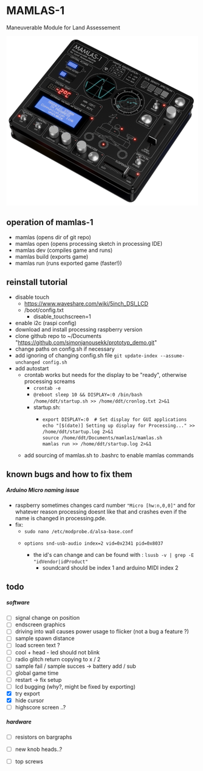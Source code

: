 # MAMLAS-1

Maneuverable Module for Land Assessement

![mamlas1 render](website/images/mamlas_render_iso.png?raw=true)


## operation of mamlas-1

- mamlas (opens dir of git repo)
- mamlas open (opens processing sketch in processing IDE)
- mamlas dev (compiles game and runs)
- mamlas build (exports game)
- mamlas run (runs exported game (faster!))

## reinstall tutorial

- disable touch
  - https://www.waveshare.com/wiki/5inch_DSI_LCD
  - /boot/config.txt
    - disable_touchscreen=1
- enable i2c (raspi config)
- download and install processing raspberry version
- clone github repo to ~/Documents "https://github.com/simonjanousekk/prototyp_demo.git"
- change paths on config.sh if necessary
- add ignoring of changing config.sh file `git update-index --assume-unchanged config.sh`
- add autostart
  - crontab works but needs for the display to be "ready", otherwise processing screams
    - `crontab -e`
    - `@reboot sleep 10 && DISPLAY=:0 /bin/bash /home/ddt/startup.sh >> /home/ddt/cronlog.txt 2>&1`
    - startup.sh:
      - ```#!/bin/bash
        export DISPLAY=:0  # Set display for GUI applications
        echo "[$(date)] Setting up display for Processing..." >> /home/ddt/startup.log 2>&1
        source /home/ddt/Documents/mamlas1/mamlas.sh
        mamlas run >> /home/ddt/startup.log 2>&1
        ```
  - add sourcing of mamlas.sh to .bashrc to enable mamlas commands

## known bugs and how to fix them

##### Arduino Micro naming issue

- raspberry sometimes changes card number `"Micro [hw:n,0,0]"` and for whatever reason processing doesnt like that and crashes even if the name is changed in processing.pde.
- fix:
  - `sudo nano /etc/modprobe.d/alsa-base.conf`
  - ```options snd-usb-audio index=1 vid=0x0d8c pid=0x0014
    options snd-usb-audio index=2 vid=0x2341 pid=0x8037
    ```
    - the id's can change and can be found with : `lsusb -v | grep -E "idVendor|idProduct"`
      - soundcard should be index 1 and arduino MIDI index 2

## todo
##### software
- [ ] signal change on position
- [ ] endscreen graphics
- [ ] driving into wall causes power usage to flicker (not a bug a feature ?)
- [ ] sample spawn distance
- [ ] load screen text ?
- [ ] cool + head - led should not blink
- [ ] radio glitch return copying to x / 2
- [ ] sample fail / sample succes -> battery add / sub
- [ ] global game time
- [ ] restart -> fix setup
- [ ] lcd bugging (why?, might be fixed by exporting)
- [x] try export
- [x] hide cursor
- [ ] highscore screen ..?
##### hardware
- [ ] resistors on bargraphs
- [ ] new knob heads..?
- [ ] top screws


